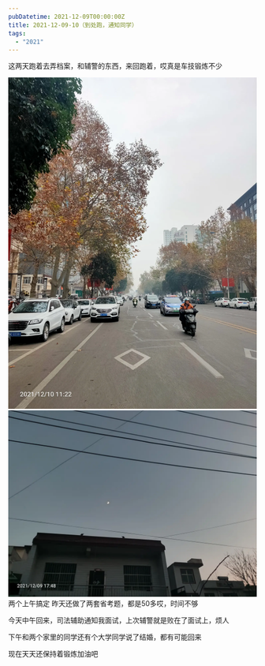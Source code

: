 ```yaml
---
pubDatetime: 2021-12-09T00:00:00Z
title: 2021-12-09-10（到处跑，通知同学）
tags:
  - "2021"
---
```


这两天跑着去弄档案，和辅警的东西，来回跑着，哎真是车技锻炼不少

![](../../img/6904315-dfd5239e17684431.jpg)
![](../../img/6904315-035e60d54678b607.jpg)
两个上午搞定
昨天还做了两套省考题，都是50多哎，时间不够

今天中午回来，司法辅助通知我面试，上次辅警就是败在了面试上，烦人

下午和两个家里的同学还有个大学同学说了结婚，都有可能回来

现在天天还保持着锻炼加油吧
